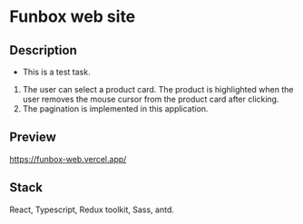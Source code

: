 # Funbox web site

## Description

- This is a test task.

1. The user can select a product card. The product is highlighted when the user removes the mouse cursor from the product card after clicking.
2. The pagination is implemented in this application.

## Preview

https://funbox-web.vercel.app/

## Stack

React, Typescript, Redux toolkit, Sass, antd.

